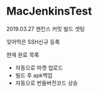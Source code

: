 # MacJenkinsTest

2019.03.27 젠킨스 커밋 빌드 셋팅

잊어먹은 SSH신규 등록

현재 완료 목록
- 자동으로 마켓 업로드
- 빌드 후 apk백업
- 자동으로 번들버전코드 상승
